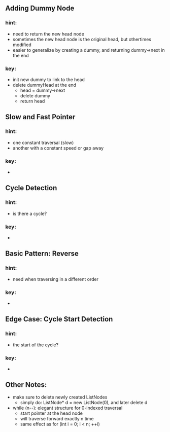 ## Adding Dummy Node
### hint:
* need to return the new head node
* sometimes the new head node is the original head, but othertimes modified
* easier to generalize by creating a dummy, and returning dummy->next in the end
### key:
* init new dummy to link to the head
* delete dummyHead at the end
  * head = dummy->next
  * delete dummy
  * return head

## Slow and Fast Pointer
### hint:
* one constant traversal (slow)
* another with a constant speed or gap away
### key:
*

## Cycle Detection
### hint:
* is there a cycle?
### key:
*

## Basic Pattern: Reverse
### hint:
* need when traversing in a different order
### key:
*

## Edge Case: Cycle Start Detection
### hint:
* the start of the cycle?
### key:
*

## Other Notes:
* make sure to delete newly created ListNodes
  * simply do: ListNode* d = new ListNode(0), and later delete d
* while (n--): elegant structure for 0-indexed traversal
  * start pointer at the head node
  * will traverse forward exactly n time
  * same effect as for (int i = 0; i < n; ++i)
  